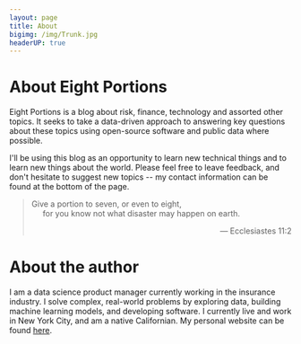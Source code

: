 ```yaml
---
layout: page
title: About
bigimg: /img/Trunk.jpg
headerUP: true
---
```

# About Eight Portions
Eight Portions is a blog about risk, finance, technology and assorted other topics. It seeks to take a data-driven approach to answering key questions about these topics using open-source software and public data where possible.

I'll be using this blog as an opportunity to learn new technical things and to learn new things about the world. Please feel free to leave feedback, and don't hesitate to suggest new topics -- my contact information can be found at the bottom of the page.

> Give a portion to seven, or even to eight,<br>
> &nbsp;&nbsp;&nbsp;&nbsp;&nbsp;for you know not what disaster may happen on earth.
>
> <div align="right">&mdash; Ecclesiastes 11:2</div>

# About the author
I am a data science product manager currently working in the insurance industry. I solve complex, real-world problems by exploring data, building machine learning models, and developing software. I currently live and work in New York City, and am a native Californian. My personal website can be found [here](https://ryanlee.io/).
